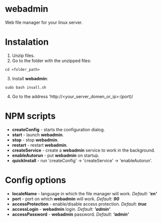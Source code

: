 # webadmin
Web file manager for your linux server.

# Instalation
1. Unzip files.
2. Go to the folder with the unzipped files:
```
cd <folder_path>
```

3. Install **webadmin**:
```
sudo bash insall.sh
```

4. Go to the address 'http://<your_server_domen_or_ip>:(port)/

# NPM scripts
* **createConfig** - starts the configuration dialog.
* **start** - launch **webadmin**.
* **stop** - stop **webadmin**.
* **restart** - restart **webadmin**.
* **createService** - create a **webadmin** service to work in the background.
* **enableAutorun** - put **webadmin** on startup.
* **quickInstall** - run 'createConfig' -> 'createService' -> 'enableAutorun'.

# Config options
* **localeName** - language in which the file manager will work. _Default: **'en'**_
* **port** - port on which **webadmin** will work. _Default: **90**_
* **accessProtection** - enable/disable access protection. _Default: **true**_
* **accessLogin** - **webadmin** login. _Default: **'admin'**_
* **accessPassword** - **webadmin** password. _Default: **'admin'**_
